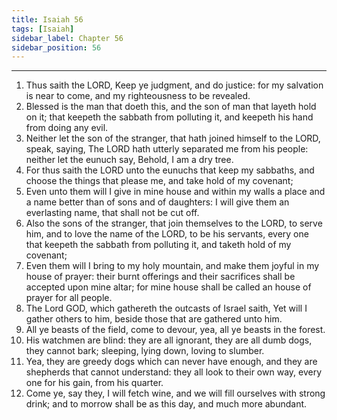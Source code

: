 ```yaml
---
title: Isaiah 56
tags: [Isaiah]
sidebar_label: Chapter 56
sidebar_position: 56
---
```


---
1. Thus saith the LORD, Keep ye judgment, and do justice: for my salvation is near to come, and my righteousness to be revealed.
2. Blessed is the man that doeth this, and the son of man that layeth hold on it; that keepeth the sabbath from polluting it, and keepeth his hand from doing any evil.
3. Neither let the son of the stranger, that hath joined himself to the LORD, speak, saying, The LORD hath utterly separated me from his people: neither let the eunuch say, Behold, I am a dry tree.
4. For thus saith the LORD unto the eunuchs that keep my sabbaths, and choose the things that please me, and take hold of my covenant;
5. Even unto them will I give in mine house and within my walls a place and a name better than of sons and of daughters: I will give them an everlasting name, that shall not be cut off.
6. Also the sons of the stranger, that join themselves to the LORD, to serve him, and to love the name of the LORD, to be his servants, every one that keepeth the sabbath from polluting it, and taketh hold of my covenant;
7. Even them will I bring to my holy mountain, and make them joyful in my house of prayer: their burnt offerings and their sacrifices shall be accepted upon mine altar; for mine house shall be called an house of prayer for all people.
8. The Lord GOD, which gathereth the outcasts of Israel saith, Yet will I gather others to him, beside those that are gathered unto him.
9. All ye beasts of the field, come to devour, yea, all ye beasts in the forest.
10. His watchmen are blind: they are all ignorant, they are all dumb dogs, they cannot bark; sleeping, lying down, loving to slumber.
11. Yea, they are greedy dogs which can never have enough, and they are shepherds that cannot understand: they all look to their own way, every one for his gain, from his quarter.
12. Come ye, say they, I will fetch wine, and we will fill ourselves with strong drink; and to morrow shall be as this day, and much more abundant.
